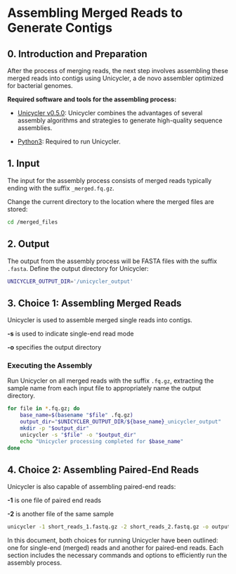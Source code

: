 
# Assembling Merged Reads to Generate Contigs

## 0. Introduction and Preparation

After the process of merging reads, the next step involves assembling these merged reads into contigs using Unicycler, a de novo assembler optimized for bacterial genomes.

**Required software and tools for the assembling process:**

- [Unicycler v0.5.0](https://github.com/rrwick/Unicycler): Unicycler combines the advantages of several assembly algorithms and strategies to generate high-quality sequence assemblies.

- [Python3](https://www.python.org/downloads/): Required to run Unicycler.

## 1. Input

The input for the assembly process consists of merged reads typically ending with the suffix `_merged.fq.gz`.

Change the current directory to the location where the merged files are stored:

```bash
cd /merged_files
```

## 2. Output

The output from the assembly process will be FASTA files with the suffix `.fasta`. Define the output directory for Unicycler:

```bash
UNICYCLER_OUTPUT_DIR='/unicycler_output'
```

## 3. Choice 1: Assembling Merged Reads

Unicycler is used to assemble merged single reads into contigs.

**-s** is used to indicate single-end read mode

**-o** specifies the output directory

### Executing the Assembly

Run Unicycler on all merged reads with the suffix `.fq.gz`, extracting the sample name from each input file to appropriately name the output directory.

```bash
for file in *.fq.gz; do
    base_name=$(basename "$file" .fq.gz)
    output_dir="$UNICYCLER_OUTPUT_DIR/${base_name}_unicycler_output"
    mkdir -p "$output_dir"
    unicycler -s "$file" -o "$output_dir"
    echo "Unicycler processing completed for $base_name"
done
```

## 4. Choice 2: Assembling Paired-End Reads

Unicycler is also capable of assembling paired-end reads: 

**-1** is one file of paired end reads

**-2** is another file of the same sample

```bash
unicycler -1 short_reads_1.fastq.gz -2 short_reads_2.fastq.gz -o output_dir
```

In this document, both choices for running Unicycler have been outlined: one for single-end (merged) reads and another for paired-end reads. Each section includes the necessary commands and options to efficiently run the assembly process.
